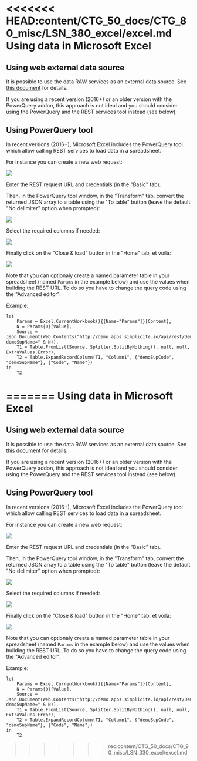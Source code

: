 <<<<<<< HEAD:content/CTG_50_docs/CTG_80_misc/LSN_380_excel/excel.md
Using data in Microsoft Excel
=============================

Using web external data source
------------------------------

It is possible to use the data RAW services as an external data source. See [this document](/lesson/docs/integration/raw-services) for details.

If you are using a recent version (2016+) or an older version with the PowerQuery addon,
this approach is not ideal and you should consider using the PowerQuery and the REST services tool instead (see below).

Using PowerQuery tool
---------------------

In recent versions (2016+), Microsoft Excel includes the PowerQuery tool which allow calling REST services to load data in a spreadsheet.

For instance you can create a new web request:

![](excel-1.png)

Enter the REST request URL and credentials (in the "Basic" tab).

Then, in the PowerQuery tool window, in the "Transform" tab, convert the returned JSON array to a table using the "To table" button (leave the default "No delimiter" option when prompted):

![](excel-2.png)

Select the required columns if needed:

![](excel-3.png)

Finally click on the "Close & load" button in the "Home" tab, et voilà:

![](excel-4.png)

Note that you can optionaly create a named parameter table in your spreadsheet (named `Params` in the example below) and use the values
when building the REST URL. To do so you have to change the query code using the "Advanced editor".

Example:

```
let
    Params = Excel.CurrentWorkbook(){[Name="Params"]}[Content],
    N = Params{0}[Value],
    Source = Json.Document(Web.Contents("http://demo.apps.simplicite.io/api/rest/DemoSupplier?demoSupName=" & N)),
    T1 = Table.FromList(Source, Splitter.SplitByNothing(), null, null, ExtraValues.Error),
    T2 = Table.ExpandRecordColumn(T1, "Column1", {"demoSupCode", "demoSupName"}, {"Code", "Name"})
in
    T2
```
=======
Using data in Microsoft Excel
=============================

Using web external data source
------------------------------

It is possible to use the data RAW services as an external data source. See [this document](/resource/docs/integration/raw-services) for details.

If you are using a recent version (2016+) or an older version with the PowerQuery addon,
this approach is not ideal and you should consider using the PowerQuery and the REST services tool instead (see below).

Using PowerQuery tool
---------------------

In recent versions (2016+), Microsoft Excel includes the PowerQuery tool which allow calling REST services to load data in a spreadsheet.

For instance you can create a new web request:

![](excel-1.png)

Enter the REST request URL and credentials (in the "Basic" tab).

Then, in the PowerQuery tool window, in the "Transform" tab, convert the returned JSON array to a table using the "To table" button (leave the default "No delimiter" option when prompted):

![](excel-2.png)

Select the required columns if needed:

![](excel-3.png)

Finally click on the "Close & load" button in the "Home" tab, et voilà:

![](excel-4.png)

Note that you can optionaly create a named parameter table in your spreadsheet (named `Params` in the example below) and use the values
when building the REST URL. To do so you have to change the query code using the "Advanced editor".

Example:

```
let
    Params = Excel.CurrentWorkbook(){[Name="Params"]}[Content],
    N = Params{0}[Value],
    Source = Json.Document(Web.Contents("http://demo.apps.simplicite.io/api/rest/DemoSupplier?demoSupName=" & N)),
    T1 = Table.FromList(Source, Splitter.SplitByNothing(), null, null, ExtraValues.Error),
    T2 = Table.ExpandRecordColumn(T1, "Column1", {"demoSupCode", "demoSupName"}, {"Code", "Name"})
in
    T2
```
>>>>>>> rec:content/CTG_50_docs/CTG_90_misc/LSN_330_excel/excel.md

